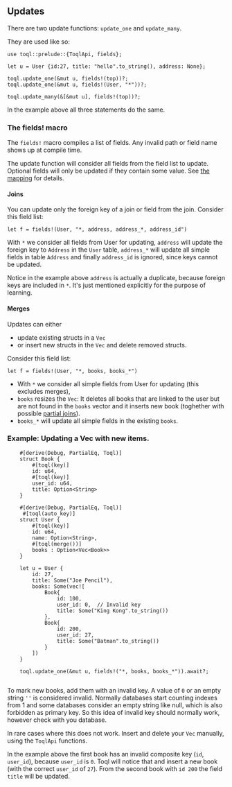 ## Updates

There are two update functions: `update_one` and `update_many`. 

They are used like so:

```
use toql::prelude::{ToqlApi, fields};

let u = User {id:27, title: "hello".to_string(), address: None};

toql.update_one(&mut u, fields!(top))?;
toql.update_one(&mut u, fields!(User, "*"))?;

toql.update_many(&[&mut u], fields!(top))?;
```

In the example above all three statements do the same.



### The fields! macro
The `fields!` macro compiles a list of fields. Any invalid path or field name shows up at compile time.

The update function will consider all fields from the field list to update. Optional fields will only 
be updated if they contain some value. See [the mapping](4-derive/12-update.md) for details.

#### Joins
You can update only the foreign key of a join or field from the join. Consider this field list:

```
let f = fields!(User, "*, address, address_*, address_id")
```

With `*` we consider all fields from User for updating, 
`address` will update the foreign key to `Address` in the `User` table,
`address_*` will update all simple fields in table `Address`
and finally `address_id` is ignored, since keys cannot be updated.

Notice in the example above `address` is actually a duplicate, because foreign keys are included in `*`.
It's just mentioned explicitly for the purpose of learning.

#### Merges
Updates can either 
- update existing structs in a `Vec` 
- or insert new structs in the `Vec` and delete removed structs. 

Consider this field list:

```
let f = fields!(User, "*, books, books_*")
```

- With `*` we consider all simple fields from User for updating (this excludes merges), 
- `books` resizes the `Vec`: It deletes all books that are linked to the user but are not found in the `books` vector and 
it inserts new book (toghether with possible [partial joins](../4-derive/8-partial-tables.md)).
- `books_*` will update all simple fields in the existing `books`.

### Example: Updating a Vec with new items.

```
    #[derive(Debug, PartialEq, Toql)]
    struct Book {
        #[toql(key)]
        id: u64,
        #[toql(key)]
        user_id: u64,
        title: Option<String>
    }

    #[derive(Debug, PartialEq, Toql)]
     #[toql(auto_key)]
    struct User {
        #[toql(key)]
        id: u64,
        name: Option<String>,
        #[toql(merge())]
        books : Option<Vec<Book>>
    }

    let u = User {
        id: 27,
        title: Some("Joe Pencil"),
        books: Some(vec![
            Book{
                id: 100,
                user_id: 0,  // Invalid key
                title: Some("King Kong".to_string())
            },
            Book{
                id: 200,
                user_id: 27,
                title: Some("Batman".to_string())
            }
        ])
    }

    toql.update_one(&mut u, fields!("*, books, books_*")).await?;
    
```

To mark new books, add them with an invalid key. A value of `0` or an empty string `''` is considered invalid.
Normally databases start counting indexes from 1 and some databases consider an empty string like null, which is 
also forbidden as primary key. So this idea of invalid key should normally work, however check with you database.

In rare cases where this does not work. Insert and delete your `Vec` manually, using the `ToqlApi` functions.

In the example above the first book has an invalid composite key (`id`, `user_id`), because `user_id` is `0`. 
Toql will notice that and insert a new book (with the correct `user_id` of `27`). From the second book with `id 200` the field `title` will be updated.





 







